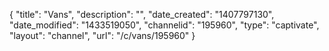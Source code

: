 {
    "title": "Vans",
    "description": "",
    "date_created": "1407797130",
    "date_modified": "1433519050",
    "channelid": "195960",
    "type": "captivate",
    "layout": "channel",
    "url": "\/c\/vans\/195960"
}